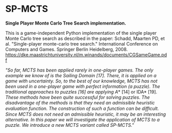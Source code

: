 # SP-MCTS
**Single Player Monte Carlo Tree Search implementation.**

This is a game-independent Python implementation of the single player Monte Carlo tree search as described in the paper:
Schadd, Maarten PD, et al. "Single-player monte-carlo tree search." International Conference on Computers and Games. Springer Berlin Heidelberg, 2008. https://dke.maastrichtuniversity.nl/m.winands/documents/CGSameGame.pdf

*"So far, MCTS has been applied rarely in one-player games. The only example we know of is the Sailing Domain [17]. There, it is applied on a game with uncertainty. So, to the best of our knowledge, MCTS has not been used in a one-player game with perfect information (a puzzle). The traditional approaches to puzzles [16] are applying A** [14] or IDA* [19]. *These methods have been quite successful for solving puzzles. The disadvantage of the methods is that they need an admissible heuristic evaluation function. The construction of such a function can be diﬃcult. Since MCTS does not need an admissible heuristic, it may be an interesting alternative. In this paper we will investigate the application of MCTS to a puzzle. We introduce a new MCTS variant called SP-MCTS."*
